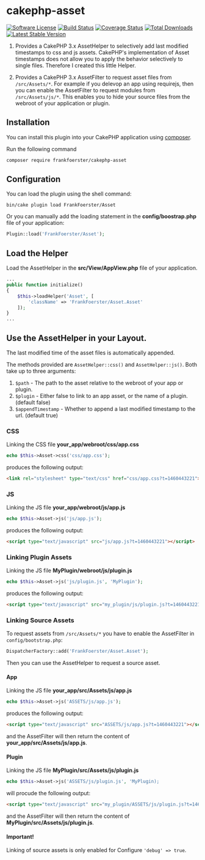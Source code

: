 # cakephp-asset
[![Software License](https://img.shields.io/badge/license-MIT-brightgreen.svg?style=flat-square)](LICENSE.txt)
[![Build Status](https://img.shields.io/travis/frankfoerster/cakephp-asset/master.svg?style=flat-square)](https://travis-ci.org/frankfoerster/cakephp-asset)
[![Coverage Status](https://img.shields.io/coveralls/frankfoerster/cakephp-asset.svg?style=flat-square)](https://coveralls.io/github/frankfoerster/cakephp-asset)
[![Total Downloads](https://img.shields.io/packagist/dt/frankfoerster/cakephp-asset.svg?style=flat-square)](https://packagist.org/packages/frankfoerster/cakephp-asset)
[![Latest Stable Version](https://img.shields.io/packagist/v/frankfoerster/cakephp-asset.svg?style=flat-square&label=stable)](https://packagist.org/packages/frankfoerster/cakephp-asset)

1. Provides a CakePHP 3.x AssetHelper to selectively add last modified timestamps to css and js assets.
CakePHP's implementation of Asset timestamps does not allow you to apply the behavior selectively to single files. Therefore I created this little Helper.

2. Provides a CakePHP 3.x AssetFilter to request asset files from ``/src/Assets/*``.
For example if you delevop an app using requirejs, then you can enable the AssetFilter to request modules from ``/src/Assets/js/*``. This enables you to hide your source files from the webroot of your application or plugin.


## Installation

You can install this plugin into your CakePHP application using [composer](http://getcomposer.org).

Run the following command
```sh
composer require frankfoerster/cakephp-asset
```

## Configuration

You can load the plugin using the shell command:

```
bin/cake plugin load FrankFoerster/Asset
```

Or you can manually add the loading statement in the **config/boostrap.php** file of your application:

```php
Plugin::load('FrankFoerster/Asset');
```

## Load the Helper

Load the AssetHelper in the **src/View/AppView.php** file of your application.

```php
...
public function initialize()
{
    $this->loadHelper('Asset', [
        'className' => 'FrankFoerster/Asset.Asset'
    ]);
}
...
```

## Use the AssetHelper in your Layout.

The last modified time of the asset files is automatically appended.

The methods provided are ``AssetHelper::css()`` and ``AssetHelper::js()``. Both take up to three arguments:

1. ``$path`` - The path to the asset relative to the webroot of your app or plugin.
2. ``$plugin`` - Either false to link to an app asset, or the name of a plugin. (default false)
3. ``$appendTimestamp`` - Whether to append a last modified timestamp to the url. (default true)

### CSS

Linking the CSS file **your_app/webroot/css/app.css**

```php
echo $this->Asset->css('css/app.css');
```

produces the following output:

```html
<link rel="stylesheet" type="text/css" href="css/app.css?t=1460443221">
```

### JS

Linking the JS file **your_app/webroot/js/app.js**

```php
echo $this->Asset->js('js/app.js');
```

produces the following output:

```html
<script type="text/javascript" src="js/app.js?t=1460443221"></script>
```

### Linking Plugin Assets

Linking the JS file **MyPlugin/webroot/js/plugin.js**

```php
echo $this->Asset->js('js/plugin.js', 'MyPlugin');
```

produces the following output:

```html
<script type="text/javascript" src="my_plugin/js/plugin.js?t=1460443221"></script>
```

### Linking Source Assets

To request assets from ``/src/Assets/*`` you have to enable the AssetFilter in ``config/bootstrap.php``:

```php
DispatcherFactory::add('FrankFoerster/Asset.Asset');
```

Then you can use the AssetHelper to request a source asset.

#### App

Linking the JS file **your_app/src/Assets/js/app.js**

```php
echo $this->Asset->js('ASSETS/js/app.js');
```

produces the following output:

```html
<script type="text/javascript" src="ASSETS/js/app.js?t=1460443221"></script>
```

and the AssetFilter will then return the content of **your_app/src/Assets/js/app.js**.

#### Plugin

Linking the JS file **MyPlugin/src/Assets/js/plugin.js**

```php
echo $this->Asset->js('ASSETS/js/plugin.js', 'MyPlugin);
```

will procude the following output:

```html
<script type="text/javascript" src="my_plugin/ASSETS/js/plugin.js?t=1460443221"></script>
```

and the AssetFilter will then return the content of **MyPlugin/src/Assets/js/plugin.js**.

#### Important!

Linking of source assets is only enabled for Configure ``'debug' => true``.
